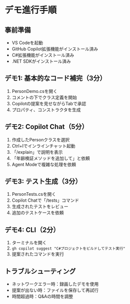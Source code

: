 # デモ進行手順

## 事前準備
- VS Codeを起動
- GitHub Copilot拡張機能がインストール済み
- C#拡張機能がインストール済み
- .NET SDKがインストール済み

## デモ1: 基本的なコード補完（3分）
1. PersonDemo.csを開く
2. コメントの下でクラス定義を開始
3. Copilotの提案を見せながらTabで承認
4. プロパティ、コンストラクタを生成

## デモ2: Copilot Chat（5分）
1. 作成したPersonクラスを選択
2. Ctrl+Iでインラインチャット起動
3. 「/explain」で説明を表示
4. 「年齢検証メソッドを追加して」と依頼
5. Agent Modeで複雑な処理を依頼

## デモ3: テスト生成（3分）
1. PersonTests.csを開く
2. Copilot Chatで「/tests」コマンド
3. 生成されたテストをレビュー
4. 追加のテストケースを依頼

## デモ4: CLI（2分）
1. ターミナルを開く
2. `gh copilot suggest "C#プロジェクトをビルドしてテスト実行"`
3. 提案されたコマンドを実行

## トラブルシューティング
- ネットワークエラー時：録画したデモを使用
- 提案が出ない時：ファイルを保存して再試行
- 時間超過時：Q&Aの時間を調整
